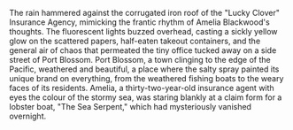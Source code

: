 The rain hammered against the corrugated iron roof of the "Lucky Clover" Insurance Agency, mimicking the frantic rhythm of Amelia Blackwood's thoughts.  The fluorescent lights buzzed overhead, casting a sickly yellow glow on the scattered papers, half-eaten takeout containers, and the general air of chaos that permeated the tiny office tucked away on a side street of Port Blossom.  Port Blossom, a town clinging to the edge of the Pacific, weathered and beautiful, a place where the salty spray painted its unique brand on everything, from the weathered fishing boats to the weary faces of its residents.  Amelia, a thirty-two-year-old insurance agent with eyes the colour of the stormy sea, was staring blankly at a claim form for a lobster boat, "The Sea Serpent," which had mysteriously vanished overnight.
